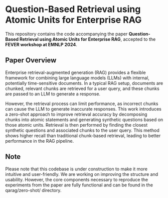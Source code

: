# Question-Based Retrieval using Atomic Units for Enterprise RAG

This repository contains the code accompanying the paper **Question-Based Retrieval using Atomic Units for Enterprise RAG**, accepted to the **FEVER workshop at EMNLP 2024**.

## Paper Overview

Enterprise retrieval-augmented generation (RAG) provides a flexible framework for combining large language models (LLMs) with internal, potentially time-sensitive documents. In a typical RAG setup, documents are chunked, relevant chunks are retrieved for a user query, and these chunks are passed to an LLM to generate a response. 

However, the retrieval process can limit performance, as incorrect chunks can cause the LLM to generate inaccurate responses. This work introduces a zero-shot approach to improve retrieval accuracy by decomposing chunks into atomic statements and generating synthetic questions based on those atomic units. Retrieval is then performed by finding the closest synthetic questions and associated chunks to the user query. This method shows higher recall than traditional chunk-based retrieval, leading to better performance in the RAG pipeline.

## Note

Please note that this codebase is under construction to make it more intuitive and user-friendly. We are working on improving the structure and usability. However, the core components necessary to reproduce the experiments from the paper are fully functional and can be found in the qarag/zero-shot/ directory.

